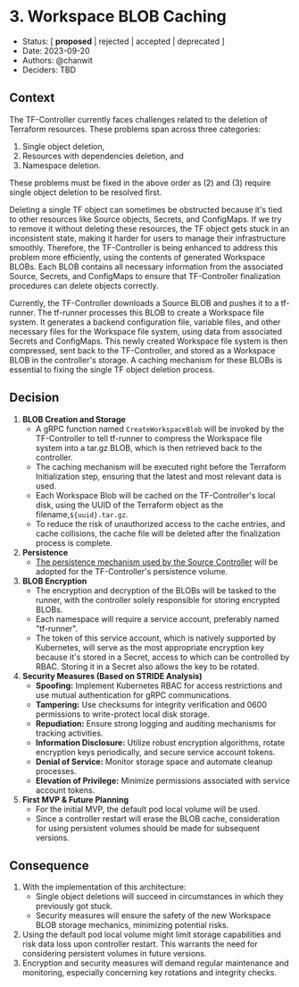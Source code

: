 # 3. Workspace BLOB Caching

* Status: [ **proposed** | rejected | accepted | deprecated ]
* Date: 2023-09-20 
* Authors: @chanwit
* Deciders: TBD 

## Context

The TF-Controller currently faces challenges related to the deletion of Terraform resources.
These problems span across three categories:

1. Single object deletion,
2. Resources with dependencies deletion, and
3. Namespace deletion.

These problems must be fixed in the above order as (2) and (3) require single object deletion to be resolved first.

Deleting a single TF object can sometimes be obstructed because it's tied to other resources like Source objects, Secrets, and ConfigMaps. If we try to remove it without deleting these resources, the TF object gets stuck in an inconsistent state, making it harder for users to manage their infrastructure smoothly.
Therefore, the TF-Controller is being enhanced to address this problem more efficiently, using the contents of generated Workspace BLOBs. Each BLOB contains all necessary information from the associated Source, Secrets, and ConfigMaps to ensure that TF-Controller finalization procedures can delete objects correctly.

Currently, the TF-Controller downloads a Source BLOB and pushes it to a tf-runner. The tf-runner processes this BLOB to create a Workspace file system. It generates a backend configuration file, variable files, and other necessary files for the Workspace file system, using data from associated Secrets and ConfigMaps. This newly created Workspace file system is then compressed, sent back to the TF-Controller, and stored as a Workspace BLOB in the controller's storage.
A caching mechanism for these BLOBs is essential to fixing the single TF object deletion process.

## Decision

1. **BLOB Creation and Storage**
   * A gRPC function named `CreateWorkspaceBlob` will be invoked by the TF-Controller 
     to tell tf-runner to compress the Workspace file system into a tar.gz BLOB, which is then retrieved back to the controller.
   * The caching mechanism will be executed right before the Terraform Initialization step, ensuring that the latest and most relevant data is used.
   * Each Workspace Blob will be cached on the TF-Controller's local disk, using the UUID of the Terraform object as the filename,`${uuid}.tar.gz`.
   * To reduce the risk of unauthorized access to the cache entries, and cache collisions, the cache file will be deleted after the finalization process is complete.
2. **Persistence** 
   * [The persistence mechanism used by the Source Controller](https://fluxcd.io/flux/installation/configuration/vertical-scaling/#persistent-storage-for-flux-internal-artifacts) will be adopted for the TF-Controller's persistence volume.
3. **BLOB Encryption**
   * The encryption and decryption of the BLOBs will be tasked to the runner, with the controller solely responsible for storing encrypted BLOBs.
   * Each namespace will require a service account, preferably named "tf-runner".
   * The token of this service account, which is natively supported by Kubernetes, will serve as the most appropriate encryption key because it's stored in a Secret, access to which can be controlled by RBAC. Storing it in a Secret also allows the key to be rotated.
4. **Security Measures (Based on STRIDE Analysis)**
   * **Spoofing:** Implement Kubernetes RBAC for access restrictions and use mutual authentication for gRPC communications.
   * **Tampering:** Use checksums for integrity verification and 0600 permissions to write-protect local disk storage.
   * **Repudiation:** Ensure strong logging and auditing mechanisms for tracking activities.
   * **Information Disclosure:** Utilize robust encryption algorithms, rotate encryption keys periodically, and secure service account tokens.
   * **Denial of Service:** Monitor storage space and automate cleanup processes.
   * **Elevation of Privilege:** Minimize permissions associated with service account tokens.
5. **First MVP & Future Planning**
   * For the initial MVP, the default pod local volume will be used.
   * Since a controller restart will erase the BLOB cache, consideration for using persistent volumes should be made for subsequent versions.

## Consequence

1. With the implementation of this architecture:
   * Single object deletions will succeed in circumstances in which they previously got stuck.
   * Security measures will ensure the safety of the new Workspace BLOB storage mechanics, minimizing potential risks.
2. Using the default pod local volume might limit storage capabilities and risk data loss upon controller restart. This warrants the need for considering persistent volumes in future versions.
3. Encryption and security measures will demand regular maintenance and monitoring, especially concerning key rotations and integrity checks.
